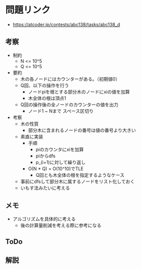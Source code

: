 # 問題リンク
- https://atcoder.jp/contests/abc138/tasks/abc138_d

## 考察
- 制約
    - N <= 10^5
    - Q <= 10^5
- 要約
    - 木の各ノードにはカウンターがある。（初期値0）
    - Q回、以下の操作を行う
        - ノードpiを根とする部分木のノードにxiの値を加算
        - 木全体の根は頂点1
    - Q回の操作後の全ノードのカウンターの値を出力
        - ノード1 ~ Nまで スペース区切り
- 考察
    - 木の性質
        - 部分木に含まれるノードの番号は値の番号より大きい
    - 素直に実装
        - 手順
            - piのカウンタにxiを加算
            - piからdfs
            - p_(i+1)に対して繰り返し
        - O(N * Q) = O(10^10)でTLE
            - Q回とも木全体の根を指定するようなケース
    - 事前にdfsして部分木に属するノードをリスト化しておく
    - いもす法みたいに考える

## メモ
- アルゴリズムを具体的に考える
    - 後の計算量削減を考える際に参考になる

## ToDo

## 解説